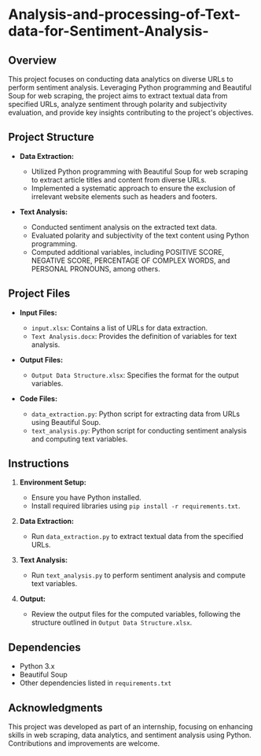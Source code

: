 # Analysis-and-processing-of-Text-data-for-Sentiment-Analysis-

## Overview

This project focuses on conducting data analytics on diverse URLs to perform sentiment analysis. Leveraging Python programming and Beautiful Soup for web scraping, the project aims to extract textual data from specified URLs, analyze sentiment through polarity and subjectivity evaluation, and provide key insights contributing to the project's objectives.

## Project Structure

- **Data Extraction:**
  - Utilized Python programming with Beautiful Soup for web scraping to extract article titles and content from diverse URLs.
  - Implemented a systematic approach to ensure the exclusion of irrelevant website elements such as headers and footers.

- **Text Analysis:**
  - Conducted sentiment analysis on the extracted text data.
  - Evaluated polarity and subjectivity of the text content using Python programming.
  - Computed additional variables, including POSITIVE SCORE, NEGATIVE SCORE, PERCENTAGE OF COMPLEX WORDS, and PERSONAL PRONOUNS, among others.

## Project Files

- **Input Files:**
  - `input.xlsx`: Contains a list of URLs for data extraction.
  - `Text Analysis.docx`: Provides the definition of variables for text analysis.

- **Output Files:**
  - `Output Data Structure.xlsx`: Specifies the format for the output variables.

- **Code Files:**
  - `data_extraction.py`: Python script for extracting data from URLs using Beautiful Soup.
  - `text_analysis.py`: Python script for conducting sentiment analysis and computing text variables.

## Instructions

1. **Environment Setup:**
   - Ensure you have Python installed.
   - Install required libraries using `pip install -r requirements.txt`.

2. **Data Extraction:**
   - Run `data_extraction.py` to extract textual data from the specified URLs.

3. **Text Analysis:**
   - Run `text_analysis.py` to perform sentiment analysis and compute text variables.

4. **Output:**
   - Review the output files for the computed variables, following the structure outlined in `Output Data Structure.xlsx`.

## Dependencies

- Python 3.x
- Beautiful Soup
- Other dependencies listed in `requirements.txt`

## Acknowledgments

This project was developed as part of an internship, focusing on enhancing skills in web scraping, data analytics, and sentiment analysis using Python. Contributions and improvements are welcome.
